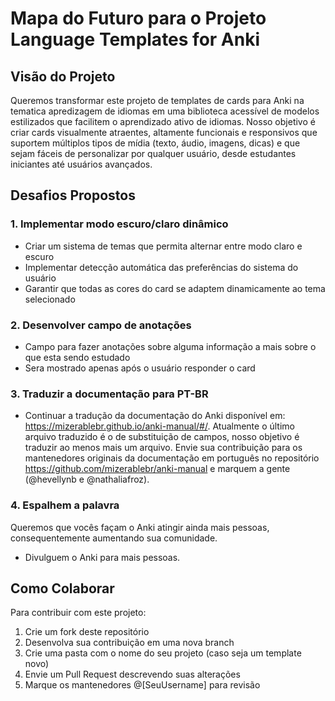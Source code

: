 # Mapa do Futuro para o Projeto Language Templates for Anki
## Visão do Projeto
Queremos transformar este projeto de templates de cards para Anki na tematica apredizagem de idiomas em uma biblioteca acessível de modelos estilizados que facilitem o aprendizado ativo de idiomas. Nosso objetivo é criar cards visualmente atraentes, altamente funcionais e responsivos que suportem múltiplos tipos de mídia (texto, áudio, imagens, dicas) e que sejam fáceis de personalizar por qualquer usuário, desde estudantes iniciantes até usuários avançados.

## Desafios Propostos

### 1. Implementar modo escuro/claro dinâmico 
- Criar um sistema de temas que permita alternar entre modo claro e escuro
- Implementar detecção automática das preferências do sistema do usuário
- Garantir que todas as cores do card se adaptem dinamicamente ao tema selecionado

### 2. Desenvolver campo de anotações
- Campo para fazer anotações sobre alguma informação a mais sobre o que esta sendo estudado
- Sera mostrado apenas após o usuário responder o card

### 3. Traduzir a documentação para PT-BR
- Continuar a tradução da documentação do Anki disponível em: <https://mizerablebr.github.io/anki-manual/#/>. Atualmente o último arquivo traduzido é o de substituição de campos, nosso objetivo é traduzir ao menos mais um arquivo. Envie sua contribuição para os mantenedores originais da documentação em português no repositório <https://github.com/mizerablebr/anki-manual> e marquem a gente (@hevellynb e @nathaliafroz).

### 4. Espalhem a palavra
Queremos que vocês façam o Anki atingir ainda mais pessoas, consequentemente aumentando sua comunidade.
- Divulguem o Anki para mais pessoas.


## Como Colaborar
Para contribuir com este projeto:
1. Crie um fork deste repositório
2. Desenvolva sua contribuição em uma nova branch
3. Crie uma pasta com o nome do seu projeto (caso seja um template novo)
4. Envie um Pull Request descrevendo suas alterações
5. Marque os mantenedores @[SeuUsername] para revisão

